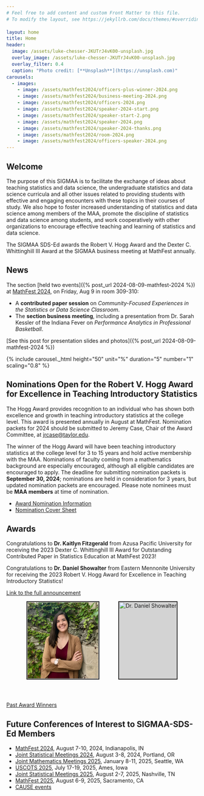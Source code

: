 ```yaml
---
# Feel free to add content and custom Front Matter to this file.
# To modify the layout, see https://jekyllrb.com/docs/themes/#overriding-theme-defaults

layout: home
title: Home
header:
  image: /assets/luke-chesser-JKUTrJ4vK00-unsplash.jpg
  overlay_image: /assets/luke-chesser-JKUTrJ4vK00-unsplash.jpg
  overlay_filter: 0.4
  caption: "Photo credit: [**Unsplash**](https://unsplash.com)"
carousels:
  - images:
    - image: /assets/mathfest2024/officers-plus-winner-2024.png
    - image: /assets/mathfest2024/business-meeting-2024.png
    - image: /assets/mathfest2024/officers-2024.png
    - image: /assets/mathfest2024/speaker-2024-start.png
    - image: /assets/mathfest2024/speaker-start-2.png
    - image: /assets/mathfest2024/speaker-2024.png
    - image: /assets/mathfest2024/speaker-2024-thanks.png
    - image: /assets/mathfest2024/room-2024.png
    - image: /assets/mathfest2024/officers-speaker-2024.png
---
```


## Welcome

The purpose of this SIGMAA is to facilitate the exchange of ideas about teaching statistics and data science, the undergraduate statistics and data science curricula and all other issues related to providing students with effective and engaging encounters with these topics in their courses of study.  We also hope to foster increased understanding of statistics and data science among members of the MAA, promote the discipline of statistics and data science among students, and work cooperatively with other organizations to encourage effective teaching and learning of statistics and data science.

The SIGMAA SDS-Ed awards the Robert V. Hogg Award and the Dexter C. Whittinghill III Award at the SIGMAA business meeting at MathFest annually.

## News

The section [held two events]({% post_url 2024-08-09-mathfest-2024 %}) at [MathFest 2024](https://maa.org/meetings/maa-mathfest), on Friday, Aug 9 in room 309-310:

- A **contributed paper session** on *Community-Focused Experiences in the Statistics or Data Science Classroom*.
- The **section business meeting**, including a presentation from Dr. Sarah Kessler of the Indiana Fever on *Performance Analytics in Professional Basketball*.

[See this post for presentation slides and photos]({% post_url 2024-08-09-mathfest-2024 %})

{% include carousel._html height="50" unit="%" duration="5" number="1" scaling="0.8" %}

## Nominations Open for the Robert V. Hogg Award for Excellence in Teaching Introductory Statistics

The Hogg Award provides recognition to an individual who has shown both excellence and growth in teaching introductory statistics at the college level. This award is presented annually in August at MathFest. Nomination packets for 2024 should be submitted to Jeremy Case, Chair of the Award Committee, at [jrcase@taylor.edu](mailto:jrcase@taylor.edu).

The winner of the Hogg Award will have been teaching introductory statistics at the college level for 3 to 15 years and hold active membership with the MAA. Nominations of faculty coming from a mathematics background are especially encouraged, although all eligible candidates are encouraged to apply. The deadline for submitting nomination packets is **September 30, 2024**; nominations are held in consideration for 3 years, but updated nomination packets are encouraged. Please note nominees must be **MAA members** at time of nomination.

- [Award Nomination Information](https://docs.google.com/document/d/1lQmHzuSOLMG9oN2qz0BoWBinmo8KUO6aC0W9Hkgu0cM/edit?usp=sharing)
- [Nomination Cover Sheet](/Hogg_award/SIGMAA-Award-Nomination-Cover-Sheet.pdf)

## Awards

Congratulations to **Dr. Kaitlyn Fitzgerald** from Azusa Pacific University for receiving the 2023 Dexter C. Whittinghill III Award for Outstanding Contributed Paper in Statistics Education at MathFest 2023!

Congratulations to **Dr. Daniel Showalter** from Eastern Mennonite University for receiving the 2023 Robert V. Hogg Award for Excellence in Teaching Introductory Statistics!

[Link to the full announcement](Hogg_award/Hogg-Announcement-Award-Announcement-2023b.docx)

<p style="display: flex; flex-direction: row; gap: 50px; height: 250px; justify-content: center"><img src="assets/Fitzgerald_Katie.jpeg" alt="Dr. Kaitlyn Fitzgerald" title="Dr. Kaitlyn Fitzgerald"  height="200" style="border: 2px solid #232222; padding: 1px; background-color: lightgray;">
<img src="assets/Showalter.jpg" alt="Dr. Daniel Showalter" title="Dr. Daniel Showalter"  height="200"  style="border: 2px solid #232222; padding: 1px; background-color: lightgray;"></p>

[Past Award Winners](/awards)

## Future Conferences of Interest to SIGMAA-SDS-Ed Members

- [MathFest 2024](https://maa.org/meetings/maa-mathfest), August 7-10, 2024, Indianapolis, IN
- [Joint Statistical Meetings 2024](https://ww2.amstat.org/meetings/jsm/2024/), August 3-8, 2024, Portland, OR
- [Joint Mathematics Meetings 2025](https://jointmathematicsmeetings.org/jmm), January 8-11, 2025, Seattle, WA
- [USCOTS 2025](https://www.causeweb.org/cause/uscots/uscots25), July 17-19, 2025, Ames, Iowa
- [Joint Statistical Meetings 2025](https://ww2.amstat.org/meetings/jsm/2025/), August 2-7, 2025, Nashville, TN
- [MathFest 2025](https://maa.org/meetings/maa-mathfest), August 6-9, 2025, Sacramento, CA
- [CAUSE events](https://causeweb.org/cause/events)
